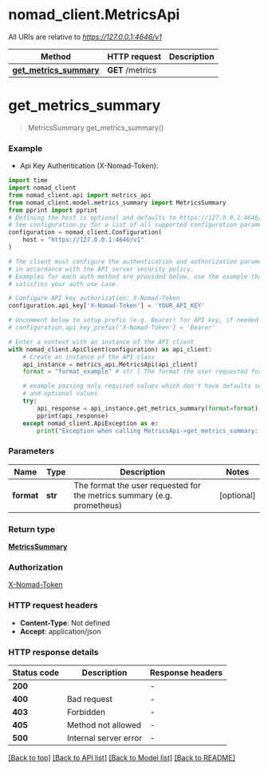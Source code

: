 # nomad_client.MetricsApi

All URIs are relative to *https://127.0.0.1:4646/v1*

Method | HTTP request | Description
------------- | ------------- | -------------
[**get_metrics_summary**](MetricsApi.md#get_metrics_summary) | **GET** /metrics | 


# **get_metrics_summary**
> MetricsSummary get_metrics_summary()



### Example

* Api Key Authentication (X-Nomad-Token):

```python
import time
import nomad_client
from nomad_client.api import metrics_api
from nomad_client.model.metrics_summary import MetricsSummary
from pprint import pprint
# Defining the host is optional and defaults to https://127.0.0.1:4646/v1
# See configuration.py for a list of all supported configuration parameters.
configuration = nomad_client.Configuration(
    host = "https://127.0.0.1:4646/v1"
)

# The client must configure the authentication and authorization parameters
# in accordance with the API server security policy.
# Examples for each auth method are provided below, use the example that
# satisfies your auth use case.

# Configure API key authorization: X-Nomad-Token
configuration.api_key['X-Nomad-Token'] = 'YOUR_API_KEY'

# Uncomment below to setup prefix (e.g. Bearer) for API key, if needed
# configuration.api_key_prefix['X-Nomad-Token'] = 'Bearer'

# Enter a context with an instance of the API client
with nomad_client.ApiClient(configuration) as api_client:
    # Create an instance of the API class
    api_instance = metrics_api.MetricsApi(api_client)
    format = "format_example" # str | The format the user requested for the metrics summary (e.g. prometheus) (optional)

    # example passing only required values which don't have defaults set
    # and optional values
    try:
        api_response = api_instance.get_metrics_summary(format=format)
        pprint(api_response)
    except nomad_client.ApiException as e:
        print("Exception when calling MetricsApi->get_metrics_summary: %s\n" % e)
```


### Parameters

Name | Type | Description  | Notes
------------- | ------------- | ------------- | -------------
 **format** | **str**| The format the user requested for the metrics summary (e.g. prometheus) | [optional]

### Return type

[**MetricsSummary**](MetricsSummary.md)

### Authorization

[X-Nomad-Token](../README.md#X-Nomad-Token)

### HTTP request headers

 - **Content-Type**: Not defined
 - **Accept**: application/json


### HTTP response details

| Status code | Description | Response headers |
|-------------|-------------|------------------|
**200** |  |  -  |
**400** | Bad request |  -  |
**403** | Forbidden |  -  |
**405** | Method not allowed |  -  |
**500** | Internal server error |  -  |

[[Back to top]](#) [[Back to API list]](../README.md#documentation-for-api-endpoints) [[Back to Model list]](../README.md#documentation-for-models) [[Back to README]](../README.md)

